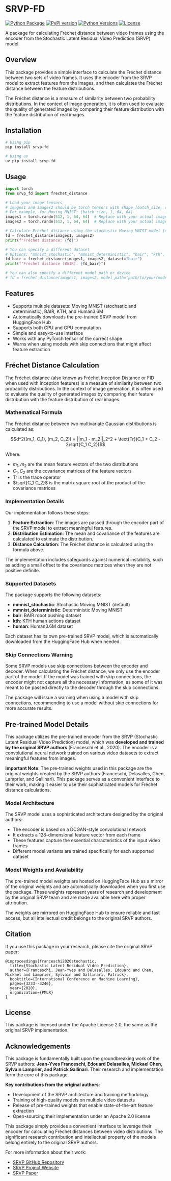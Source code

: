 # SRVP-FD

[![Python Package](https://github.com/nkiyohara/srvp-fd/actions/workflows/python-package.yml/badge.svg)](https://github.com/nkiyohara/srvp-fd/actions/workflows/python-package.yml)
[![PyPI version](https://badge.fury.io/py/srvp-fd.svg)](https://badge.fury.io/py/srvp-fd)
[![Python Versions](https://img.shields.io/pypi/pyversions/srvp-fd.svg)](https://pypi.org/project/srvp-fd/)
[![License](https://img.shields.io/github/license/nkiyohara/srvp-fd.svg)](https://github.com/nkiyohara/srvp-fd/blob/main/LICENSE)

A package for calculating Fréchet distance between video frames using the encoder from the Stochastic Latent Residual Video Prediction (SRVP) model.

## Overview

This package provides a simple interface to calculate the Fréchet distance between two sets of video frames. It uses the encoder from the SRVP model to extract features from the images, and then calculates the Fréchet distance between the feature distributions.

The Fréchet distance is a measure of similarity between two probability distributions. In the context of image generation, it is often used to evaluate the quality of generated images by comparing their feature distribution with the feature distribution of real images.

## Installation

```bash
# Using pip
pip install srvp-fd

# Using uv
uv pip install srvp-fd
```

## Usage

```python
import torch
from srvp_fd import frechet_distance

# Load your image tensors
# images1 and images2 should be torch tensors with shape [batch_size, channels, height, width]
# For example, for Moving MNIST: [batch_size, 1, 64, 64]
images1 = torch.randn(512, 1, 64, 64)  # Replace with your actual images
images2 = torch.randn(512, 1, 64, 64)  # Replace with your actual images

# Calculate Fréchet distance using the stochastic Moving MNIST model (default)
fd = frechet_distance(images1, images2)
print(f"Fréchet distance: {fd}")

# You can specify a different dataset
# Options: "mmnist_stochastic", "mmnist_deterministic", "bair", "kth", "human"
fd_bair = frechet_distance(images1, images2, dataset="bair")
print(f"Fréchet distance (BAIR): {fd_bair}")

# You can also specify a different model path or device
# fd = frechet_distance(images1, images2, model_path='path/to/your/model.pt', device='cpu')
```

## Features

- Supports multiple datasets: Moving MNIST (stochastic and deterministic), BAIR, KTH, and Human3.6M
- Automatically downloads the pre-trained SRVP model from HuggingFace Hub
- Supports both CPU and GPU computation
- Simple and easy-to-use interface
- Works with any PyTorch tensor of the correct shape
- Warns when using models with skip connections that might affect feature extraction

## Fréchet Distance Calculation

The Fréchet distance (also known as Fréchet Inception Distance or FID when used with Inception features) is a measure of similarity between two probability distributions. In the context of image generation, it is often used to evaluate the quality of generated images by comparing their feature distribution with the feature distribution of real images.

### Mathematical Formula

The Fréchet distance between two multivariate Gaussian distributions is calculated as:

$$d^2((m_1, C_1), (m_2, C_2)) = ||m_1 - m_2||_2^2 + \text{Tr}(C_1 + C_2 - 2\sqrt{C_1 C_2})$$

Where:
- $m_1, m_2$ are the mean feature vectors of the two distributions
- $C_1, C_2$ are the covariance matrices of the feature vectors
- $\text{Tr}$ is the trace operator
- $\sqrt{C_1 C_2}$ is the matrix square root of the product of the covariance matrices

### Implementation Details

Our implementation follows these steps:

1. **Feature Extraction**: The images are passed through the encoder part of the SRVP model to extract meaningful features.
2. **Distribution Estimation**: The mean and covariance of the features are calculated to estimate the distribution.
3. **Distance Calculation**: The Fréchet distance is calculated using the formula above.

The implementation includes safeguards against numerical instability, such as adding a small offset to the covariance matrices when they are not positive definite.

### Supported Datasets

The package supports the following datasets:

- **mmnist_stochastic**: Stochastic Moving MNIST (default)
- **mmnist_deterministic**: Deterministic Moving MNIST
- **bair**: BAIR robot pushing dataset
- **kth**: KTH human actions dataset
- **human**: Human3.6M dataset

Each dataset has its own pre-trained SRVP model, which is automatically downloaded from the HuggingFace Hub when needed.

### Skip Connections Warning

Some SRVP models use skip connections between the encoder and decoder. When calculating the Fréchet distance, we only use the encoder part of the model. If the model was trained with skip connections, the encoder might not capture all the necessary information, as some of it was meant to be passed directly to the decoder through the skip connections.

The package will issue a warning when using a model with skip connections, recommending to use a model without skip connections for more accurate results.

## Pre-trained Model Details

This package utilizes the pre-trained encoder from the SRVP (Stochastic Latent Residual Video Prediction) model, which was **developed and trained by the original SRVP authors** (Franceschi et al., 2020). The encoder is a convolutional neural network trained on various video datasets to extract meaningful features from images.

**Important Note**: The pre-trained weights used in this package are the original weights created by the SRVP authors (Franceschi, Delasalles, Chen, Lamprier, and Gallinari). This package serves as a convenient interface to their work, making it easier to use their sophisticated models for Fréchet distance calculations.

### Model Architecture

The SRVP model uses a sophisticated architecture designed by the original authors:
- The encoder is based on a DCGAN-style convolutional network
- It extracts a 128-dimensional feature vector from each frame
- These features capture the essential characteristics of the input video frames
- Different model variants are trained specifically for each supported dataset

### Model Weights and Availability

The pre-trained model weights are hosted on HuggingFace Hub as a mirror of the original weights and are automatically downloaded when you first use the package. These weights represent years of research and development by the original SRVP team and are made available here with proper attribution.

The weights are mirrored on HuggingFace Hub to ensure reliable and fast access, but all intellectual credit belongs to the original SRVP authors.

## Citation

If you use this package in your research, please cite the original SRVP paper:

```
@inproceedings{franceschi2020stochastic,
  title={Stochastic Latent Residual Video Prediction},
  author={Franceschi, Jean-Yves and Delasalles, Edouard and Chen, Mickael and Lamprier, Sylvain and Gallinari, Patrick},
  booktitle={International Conference on Machine Learning},
  pages={3233--3246},
  year={2020},
  organization={PMLR}
}
```

## License

This package is licensed under the Apache License 2.0, the same as the original SRVP implementation.

## Acknowledgements

This package is fundamentally built upon the groundbreaking work of the SRVP authors: **Jean-Yves Franceschi, Edouard Delasalles, Mickael Chen, Sylvain Lamprier, and Patrick Gallinari**. Their research and implementation form the core of this package.

**Key contributions from the original authors**:
- Development of the SRVP architecture and training methodology
- Training of high-quality models on multiple video datasets
- Release of pre-trained weights that enable state-of-the-art feature extraction
- Open-sourcing their implementation under an Apache 2.0 license

This package simply provides a convenient interface to leverage their encoder for calculating Fréchet distances between video distributions. The significant research contribution and intellectual property of the models belong entirely to the original SRVP authors.

For more information about their work:
- [SRVP GitHub Repository](https://github.com/edouardelasalles/srvp)
- [SRVP Project Website](https://sites.google.com/view/srvp/)
- [SRVP Paper](http://proceedings.mlr.press/v119/franceschi20a.html)
